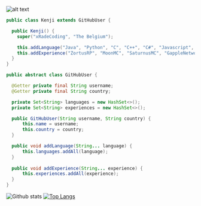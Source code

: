 
![ alt text](https://img.shields.io/twitter/follow/xRadeCoding?logo=twitter&amp;style=for-the-badge)

```Java
public class Kenji extends GitHubUser {

  public Kenji() {
    super("xRadeCoding", "The Belgium");

    this.addLanguage("Java", "Python", "C", "C++", "C#", "Javascript", "LUA", "PHP", "HTML", "CSS", "Typescript", "Assembly");
    this.addExperience("ZortusRP", "MoonMC", "SaturnusMC", "GappleNetwork, ZoutePopcorn", "HollandaRP", "AvantisRP", "Tedeapolis");
  }
}

public abstract class GitHubUser {

  @Getter private final String username;
  @Getter private final String country;

  private Set<String> languages = new HashSet<>();
  private Set<String> experiences = new HashSet<>();

  public GitHubUser(String username, String country) {
      this.name = username;
      this.country = country;
  }

  public void addLanguage(String... language) {
      this.languages.addAll(language);
  }
  
  public void addExperience(String... experience) {
      this.experiences.addAll(experience);
  }
}
```
![Github stats](https://github-readme-stats.vercel.app/api?username=xRadeCoding&amp;theme=dark&ampg&show_icons=true&include_all_commits=true&locale=nl&count_private=true)
[![Top Langs](https://github-readme-stats.vercel.app/api/top-langs/?username=xRadeCoding&amp;theme=dark)](https://github.com/xRadeCoding/xRadeCoding)
